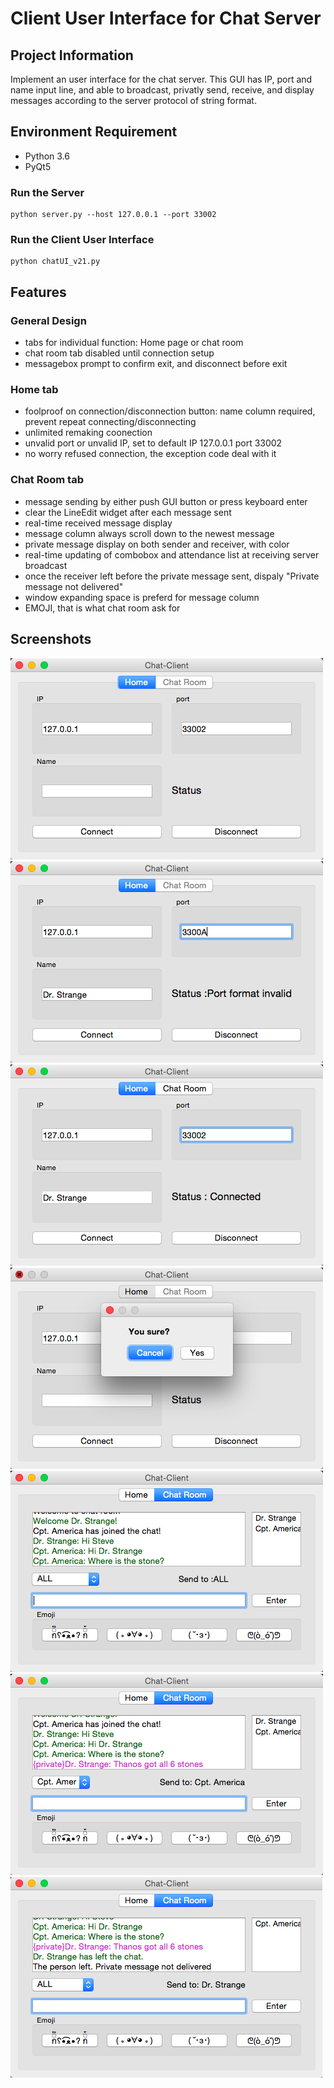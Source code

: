 # Client User Interface for Chat Server

## Project Information
Implement an user interface for the chat server. This GUI has IP, port and name input line, and able to broadcast, privatly send, receive, and display messages according to the server protocol of string format.
## Environment Requirement
- Python 3.6
- PyQt5
### Run the Server
```
python server.py --host 127.0.0.1 --port 33002
```
### Run the Client User Interface
```
python chatUI_v21.py
```
## Features
### General Design
- tabs for individual function: Home page or chat room
- chat room tab disabled until connection setup
- messagebox prompt to confirm exit, and disconnect before exit
### Home tab
- foolproof on connection/disconnection button: name column required, prevent repeat connecting/disconnecting
- unlimited remaking coonection
- unvalid port or unvalid IP, set to default IP 127.0.0.1 port 33002
- no worry refused connection, the exception code deal with it
### Chat Room tab
- message sending by either push GUI button or press keyboard enter
- clear the LineEdit widget after each message sent
- real-time received message display
- message column always scroll down to the newest message
- private message display on both sender and receiver, with color
- real-time updating of combobox and attendance list at receiving server broadcast
- once the receiver left before the private message sent, dispaly "Private message not delivered"
- window expanding space is preferd for message column
- EMOJI, that is what chat room ask for
## Screenshots
![HomePage](pics/Home1.png) 
![HomePage](pics/Home2.png) 
![HomePage](pics/Home3.png)
![HomePage](pics/Home4.png)
![ChatRoom](pics/Chat1.png)
![ChatRoom](pics/Chat2.png)
![ChatRoom](pics/Chat3.png)

